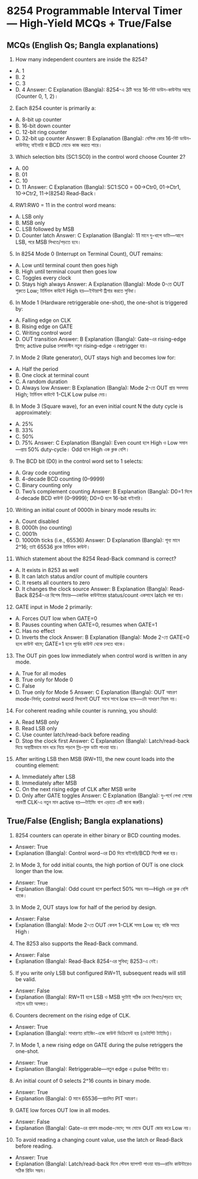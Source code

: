 # 8254 Programmable Interval Timer — High-Yield MCQs + True/False

## MCQs (English Qs; Bangla explanations)

1) How many independent counters are inside the 8254?
- A. 1
- B. 2
- C. 3
- D. 4
Answer: C
Explanation (Bangla): 8254-এ 3টি স্বতন্ত্র 16-বিট ডাউন-কাউন্টার আছে (Counter 0, 1, 2)।

2) Each 8254 counter is primarily a:
- A. 8-bit up counter
- B. 16-bit down counter
- C. 12-bit ring counter
- D. 32-bit up counter
Answer: B
Explanation (Bangla): বেসিক কোর 16-বিট ডাউন-কাউন্টার; বাইনারি বা BCD মোডে কাজ করতে পারে।

3) Which selection bits (SC1:SC0) in the control word choose Counter 2?
- A. 00
- B. 01
- C. 10
- D. 11
Answer: C
Explanation (Bangla): SC1:SC0 = 00→Ctr0, 01→Ctr1, 10→Ctr2, 11→(8254) Read-Back।

4) RW1:RW0 = 11 in the control word means:
- A. LSB only
- B. MSB only
- C. LSB followed by MSB
- D. Counter latch
Answer: C
Explanation (Bangla): 11 মানে দু-ধাপে ডাটা—আগে LSB, পরে MSB লিখতে/পড়তে হবে।

5) In 8254 Mode 0 (Interrupt on Terminal Count), OUT remains:
- A. Low until terminal count then goes high
- B. High until terminal count then goes low
- C. Toggles every clock
- D. Stays high always
Answer: A
Explanation (Bangla): Mode 0-তে OUT শুরুতে Low; টার্মিনাল কাউন্টে High হয়—ইন্টারাপ্ট ট্রিগার করতে সুবিধা।

6) In Mode 1 (Hardware retriggerable one-shot), the one-shot is triggered by:
- A. Falling edge on CLK
- B. Rising edge on GATE
- C. Writing control word
- D. OUT transition
Answer: B
Explanation (Bangla): Gate-এর rising-edge ট্রিগার; active pulse চলাকালীন নতুন rising-edge এ retrigger হয়।

7) In Mode 2 (Rate generator), OUT stays high and becomes low for:
- A. Half the period
- B. One clock at terminal count
- C. A random duration
- D. Always low
Answer: B
Explanation (Bangla): Mode 2-তে OUT প্রায় সবসময় High; টার্মিনাল কাউন্টে 1-CLK Low pulse দেয়।

8) In Mode 3 (Square wave), for an even initial count N the duty cycle is approximately:
- A. 25%
- B. 33%
- C. 50%
- D. 75%
Answer: C
Explanation (Bangla): Even count হলে High ও Low সমান—প্রায় 50% duty-cycle। Odd হলে High এক ক্লক বেশি।

9) The BCD bit (D0) in the control word set to 1 selects:
- A. Gray code counting
- B. 4-decade BCD counting (0–9999)
- C. Binary counting only
- D. Two’s complement counting
Answer: B
Explanation (Bangla): D0=1 দিলে 4-decade BCD কাউন্ট (0–9999); D0=0 হলে 16-bit বাইনারি।

10) Writing an initial count of 0000h in binary mode results in:
- A. Count disabled
- B. 0000h (no counting)
- C. 0001h
- D. 10000h ticks (i.e., 65536)
Answer: D
Explanation (Bangla): শূন্য মানে 2^16; তাই 65536 ক্লকে টার্মিনাল কাউন্ট।

11) Which statement about the 8254 Read-Back command is correct?
- A. It exists in 8253 as well
- B. It can latch status and/or count of multiple counters
- C. It resets all counters to zero
- D. It changes the clock source
Answer: B
Explanation (Bangla): Read-Back 8254-এর বিশেষ ফিচার—একাধিক কাউন্টারের status/count একসাথে latch করা যায়।

12) GATE input in Mode 2 primarily:
- A. Forces OUT low when GATE=0
- B. Pauses counting when GATE=0, resumes when GATE=1
- C. Has no effect
- D. Inverts the clock
Answer: B
Explanation (Bangla): Mode 2-তে GATE=0 হলে কাউন্ট থামে; GATE=1 হলে পূর্বের কাউন্ট থেকে চলতে থাকে।

13) The OUT pin goes low immediately when control word is written in any mode.
- A. True for all modes
- B. True only for Mode 0
- C. False
- D. True only for Mode 5
Answer: C
Explanation (Bangla): OUT আচরণ mode-নির্ভর; control word লিখলেই OUT সাথে সাথে low হবে—এটা সাধারণ নিয়ম নয়।

14) For coherent reading while counter is running, you should:
- A. Read MSB only
- B. Read LSB only
- C. Use counter latch/read-back before reading
- D. Stop the clock first
Answer: C
Explanation (Bangla): Latch/read-back দিয়ে অস্থায়ীভাবে মান ধরে নিয়ে পড়লে গ্লিচ-মুক্ত ডাটা পাওয়া যায়।

15) After writing LSB then MSB (RW=11), the new count loads into the counting element:
- A. Immediately after LSB
- B. Immediately after MSB
- C. On the next rising edge of CLK after MSB write
- D. Only after GATE toggles
Answer: C
Explanation (Bangla): দু-পর্বে লেখা শেষের পরবর্তী CLK-এ নতুন মান active হয়—টাইমিং বাগ এড়াতে এটি জানা জরুরি।

## True/False (English; Bangla explanations)

1) 8254 counters can operate in either binary or BCD counting modes.
- Answer: True
- Explanation (Bangla): Control word-এর D0 দিয়ে বাইনারি/BCD সিলেক্ট করা হয়।

2) In Mode 3, for odd initial counts, the high portion of OUT is one clock longer than the low.
- Answer: True
- Explanation (Bangla): Odd count হলে perfect 50% সম্ভব নয়—High এক ক্লক বেশি থাকে।

3) In Mode 2, OUT stays low for half of the period by design.
- Answer: False
- Explanation (Bangla): Mode 2-তে OUT কেবল 1-CLK সময় Low হয়; বাকি সময়ে High।

4) The 8253 also supports the Read-Back command.
- Answer: False
- Explanation (Bangla): Read-Back 8254-এর সুবিধা; 8253-এ নেই।

5) If you write only LSB but configured RW=11, subsequent reads will still be valid.
- Answer: False
- Explanation (Bangla): RW=11 হলে LSB ও MSB দুটোই সঠিক ক্রমে লিখতে/পড়তে হবে; নইলে ডাটা অসঙ্গত।

6) Counters decrement on the rising edge of CLK.
- Answer: True
- Explanation (Bangla): সাধারণত রাইজিং-এজে কাউন্ট ডিক্রিমেন্ট হয় (ডেটাশিট টাইমিং)।

7) In Mode 1, a new rising edge on GATE during the pulse retriggers the one-shot.
- Answer: True
- Explanation (Bangla): Retriggerable—নতুন edge এ pulse দীর্ঘায়িত হয়।

8) An initial count of 0 selects 2^16 counts in binary mode.
- Answer: True
- Explanation (Bangla): 0 মানে 65536—প্রচলিত PIT আচরণ।

9) GATE low forces OUT low in all modes.
- Answer: False
- Explanation (Bangla): Gate-এর প্রভাব mode-ভেদে; সব মোডে OUT জোর করে Low নয়।

10) To avoid reading a changing count value, use the latch or Read-Back before reading.
- Answer: True
- Explanation (Bangla): Latch/read-back দিলে স্টেবল স্ন্যাপশট পাওয়া যায়—রানিং কাউন্টারেও সঠিক রিডিং সম্ভব।
